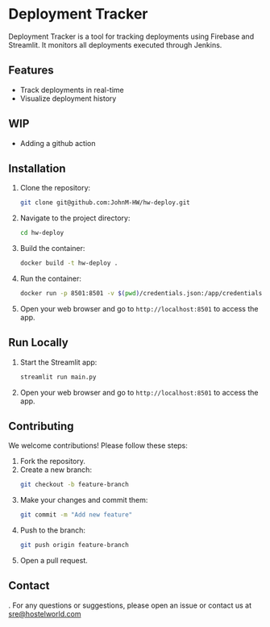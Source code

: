 # Deployment Tracker

Deployment Tracker is a tool for tracking deployments using Firebase and Streamlit. It monitors all deployments executed through Jenkins.

## Features

- Track deployments in real-time
- Visualize deployment history

## WIP 
- Adding a github action



## Installation

1. Clone the repository:
    ```bash
    git clone git@github.com:JohnM-HW/hw-deploy.git
    ```
2. Navigate to the project directory:
    ```bash
    cd hw-deploy
    ```
3. Build the container:
    ```bash
    docker build -t hw-deploy .
    ```
4. Run the container:
    ```bash
    docker run -p 8501:8501 -v $(pwd)/credentials.json:/app/credentials.json -e GOOGLE_APPLICATION_CREDENTIALS=/app/credentials.json hw-deploy
    ```
5. Open your web browser and go to `http://localhost:8501` to access the app.

## Run Locally

1. Start the Streamlit app:
    ```bash
    streamlit run main.py
    ```
2. Open your web browser and go to `http://localhost:8501` to access the app.



## Contributing

We welcome contributions! Please follow these steps:

1. Fork the repository.
2. Create a new branch:
    ```bash
    git checkout -b feature-branch
    ```
3. Make your changes and commit them:
    ```bash
    git commit -m "Add new feature"
    ```
4. Push to the branch:
    ```bash
    git push origin feature-branch
    ```
5. Open a pull request.

## Contact

.
For any questions or suggestions, please open an issue or contact us at sre@hostelworld.com

